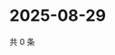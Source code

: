 # 2025-08-29

共 0 条

<!-- BEGIN ZHIHUVIDEO -->
<!-- 最后更新时间 Fri Aug 29 2025 04:12:49 GMT+0800 (China Standard Time) -->

<!-- END ZHIHUVIDEO -->
